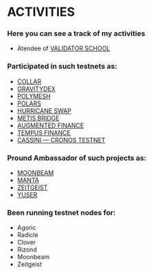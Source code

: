 # ACTIVITIES
### Here you can see a track of my activities 

* Atendee of [VALIDATOR SCHOOL](https://github.com/Distributed-Validators-Synctems/Validator-School) 

### Participated in such testnets as:
* [COLLAR](https://test.app.collar.org/#/)
* [GRAVITYDEX](https://cosmos.network/gravity-dex/)
* [POLYMESH](https://polymath.network/)
* [POLARS](https://polars.io/)
* [HURRICANE SWAP](https://test.hurricaneswap.com/swap#/pool)
* [METIS BRIDGE](https://hackathon.metis.io/)
* [AUGMENTED FINANCE](https://augmented.finance/)
* [TEMPUS FINANCE](https://testnet.tempus.finance/)
* [CASSINI — CRONOS TESTNET](https://cronos.crypto.org/)

### Pround Ambassador of such projects as:
* [MOONBEAM](https://moonbeam.network/)
* [MANTA](https://manta.network/)
* [ZEITGEIST](https://zeitgeist.pm/)
* [YUSER](https://yuser.co/)

### Been running testnet nodes for:
* Agoric
* Radicle
* Clover
* Rizond
* Moonbeam
* Zeitgeist
